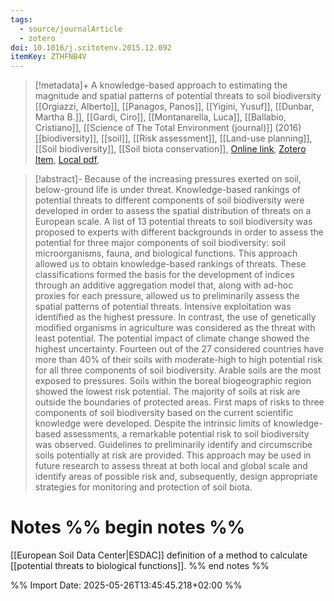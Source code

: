 ```yaml
---
tags:
  - source/journalArticle
  - zotero
doi: 10.1016/j.scitotenv.2015.12.092
itemKey: ZTHFNB4V
---
```

>[!metadata]+
> A knowledge-based approach to estimating the magnitude and spatial patterns of potential threats to soil biodiversity
> [[Orgiazzi, Alberto]], [[Panagos, Panos]], [[Yigini, Yusuf]], [[Dunbar, Martha B.]], [[Gardi, Ciro]], [[Montanarella, Luca]], [[Ballabio, Cristiano]], 
> [[Science of The Total Environment (journal)]] (2016)
> [[biodiversity]], [[soil]], [[Risk assessment]], [[Land-use planning]], [[Soil biodiversity]], [[Soil biota conservation]], 
> [Online link](https://www.sciencedirect.com/science/article/pii/S004896971531247X), [Zotero Item](zotero://select/library/items/ZTHFNB4V), [Local pdf](file://C:/Users/aburg/Documents/references/zotero/storage/IC2M9PM8/Orgiazzi2016_knowledgebasedapproacha.pdf), 

>[!abstract]-
>Because of the increasing pressures exerted on soil, below-ground life is under threat. Knowledge-based rankings of potential threats to different components of soil biodiversity were developed in order to assess the spatial distribution of threats on a European scale. A list of 13 potential threats to soil biodiversity was proposed to experts with different backgrounds in order to assess the potential for three major components of soil biodiversity: soil microorganisms, fauna, and biological functions. This approach allowed us to obtain knowledge-based rankings of threats. These classifications formed the basis for the development of indices through an additive aggregation model that, along with ad-hoc proxies for each pressure, allowed us to preliminarily assess the spatial patterns of potential threats. Intensive exploitation was identified as the highest pressure. In contrast, the use of genetically modified organisms in agriculture was considered as the threat with least potential. The potential impact of climate change showed the highest uncertainty. Fourteen out of the 27 considered countries have more than 40% of their soils with moderate-high to high potential risk for all three components of soil biodiversity. Arable soils are the most exposed to pressures. Soils within the boreal biogeographic region showed the lowest risk potential. The majority of soils at risk are outside the boundaries of protected areas. First maps of risks to three components of soil biodiversity based on the current scientific knowledge were developed. Despite the intrinsic limits of knowledge-based assessments, a remarkable potential risk to soil biodiversity was observed. Guidelines to preliminarily identify and circumscribe soils potentially at risk are provided. This approach may be used in future research to assess threat at both local and global scale and identify areas of possible risk and, subsequently, design appropriate strategies for monitoring and protection of soil biota.

# Notes %% begin notes %%
[[European Soil Data Center|ESDAC]]
definition of a method to calculate [[potential threats to biological functions]].
%% end notes %%




%% Import Date: 2025-05-26T13:45:45.218+02:00 %%
